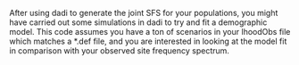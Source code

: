 After using dadi to generate the joint SFS for your populations, you might have carried out some simulations in dadi to try and fit a demographic model. This code assumes you have a ton of scenarios in your lhoodObs file which matches a *.def file, and you are interested in looking at the model fit in comparison with your observed site frequency spectrum.
